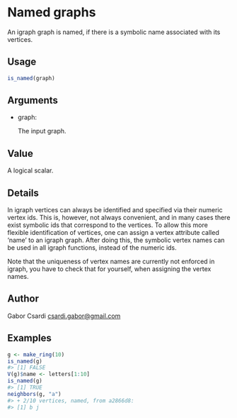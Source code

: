 # Named graphs

An igraph graph is named, if there is a symbolic name associated with
its vertices.

## Usage

``` r
is_named(graph)
```

## Arguments

- graph:

  The input graph.

## Value

A logical scalar.

## Details

In igraph vertices can always be identified and specified via their
numeric vertex ids. This is, however, not always convenient, and in many
cases there exist symbolic ids that correspond to the vertices. To allow
this more flexible identification of vertices, one can assign a vertex
attribute called ‘name’ to an igraph graph. After doing this, the
symbolic vertex names can be used in all igraph functions, instead of
the numeric ids.

Note that the uniqueness of vertex names are currently not enforced in
igraph, you have to check that for yourself, when assigning the vertex
names.

## Author

Gabor Csardi <csardi.gabor@gmail.com>

## Examples

``` r
g <- make_ring(10)
is_named(g)
#> [1] FALSE
V(g)$name <- letters[1:10]
is_named(g)
#> [1] TRUE
neighbors(g, "a")
#> + 2/10 vertices, named, from a2866d8:
#> [1] b j
```
